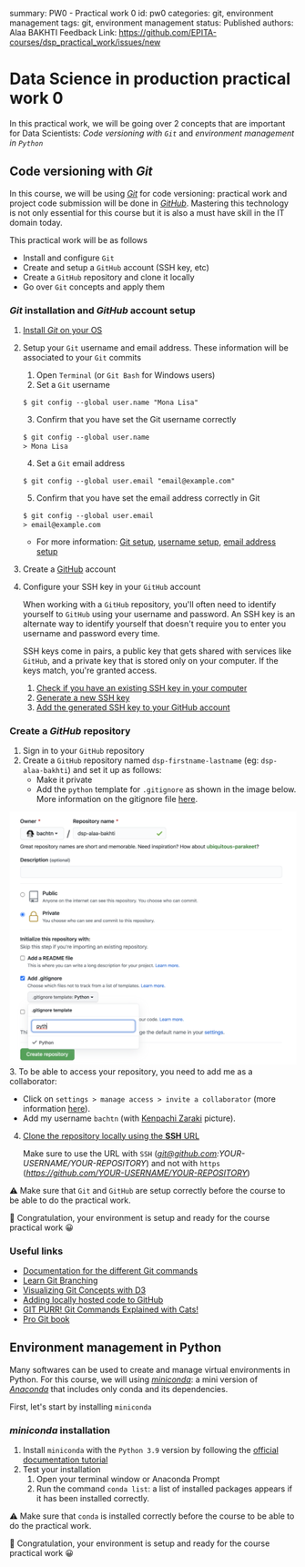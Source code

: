 summary: PW0 - Practical work 0
id: pw0
categories: git, environment management
tags: git, environment management
status: Published
authors: Alaa BAKHTI
Feedback Link: https://github.com/EPITA-courses/dsp_practical_work/issues/new

# Data Science in production practical work 0

In this practical work, we will be going over 2 concepts that are important for Data Scientists:
*Code versioning with `Git`* and *environment management in `Python`*

## Code versioning with *Git*

In this course, we will be using [*Git*](https://git-scm.com/) for code versioning: practical work
and project code submission will be done in [*GitHub*](https://github.com/). Mastering this technology is not only
essential for this course but it is also a must have skill in the IT domain today.

This practical work will be as follows
- Install and configure `Git`
- Create and setup a `GitHub` account (SSH key, etc)
- Create a `GitHub` repository and clone it locally
- Go over `Git` concepts and apply them

### *Git* installation and *GitHub* account setup 

1. [Install *Git* on your OS](https://github.com/git-guides/install-git)

2. Setup your `Git` username and email address. These information will be associated to your `Git` commits
   1. Open `Terminal` (or `Git Bash` for Windows users)
   2. Set a `Git` username
   ```shell
   $ git config --global user.name "Mona Lisa"
   ```
   3. Confirm that you have set the Git username correctly
   ```shell
   $ git config --global user.name
   > Mona Lisa
   ```
   4. Set a `Git` email address
   ```shell
   $ git config --global user.email "email@example.com"
   ```
   5. Confirm that you have set the email address correctly in Git
   ```shell
   $ git config --global user.email
   > email@example.com
   ```
   
     - For more information: [Git setup](https://git-scm.com/book/en/v2/Getting-Started-First-Time-Git-Setup),
     [username setup](https://docs.github.com/en/get-started/getting-started-with-git/setting-your-username-in-git),
     [email address setup](https://docs.github.com/en/account-and-profile/setting-up-and-managing-your-github-user-account/managing-email-preferences/setting-your-commit-email-address#setting-your-commit-email-address-in-git)
   


3. Create a [GitHub](https://github.com/) account 

4. Configure your SSH key in your `GitHub` account
    
    When working with a `GitHub` repository, you'll often need to identify yourself to `GitHub` using your username and password.
    An SSH key is an alternate way to identify yourself that doesn't require you to enter you username and password every time.
    
    SSH keys come in pairs, a public key that gets shared with services like `GitHub`, and a private key that is stored 
    only on your computer. If the keys match, you're granted access.

    1. [Check if you have an existing SSH key in your computer](https://docs.github.com/en/authentication/connecting-to-github-with-ssh/checking-for-existing-ssh-keys)
    2. [Generate a new SSH key](https://docs.github.com/en/authentication/connecting-to-github-with-ssh/generating-a-new-ssh-key-and-adding-it-to-the-ssh-agent)
    3. [Add the generated SSH key to your GitHub account](https://docs.github.com/en/authentication/connecting-to-github-with-ssh/adding-a-new-ssh-key-to-your-github-account)
    

### Create a *GitHub* repository

1. Sign in to your `GitHub` repository
2. Create a `GitHub` repository named `dsp-firstname-lastname` (eg: `dsp-alaa-bakhti`) and set it up as follows:
    - Make it private
    - Add the `python` template for `.gitignore` as shown in the image below.
    More information on the gitignore file [here](https://git-scm.com/docs/gitignore).

![github repository setup](images/pw1-github-repository.png)
3. To be able to access your repository, you need to add me as a collaborator:
   - Click on `settings > manage access > invite a collaborator` (more information [here](https://docs.github.com/en/account-and-profile/setting-up-and-managing-your-github-user-account/managing-access-to-your-personal-repositories/inviting-collaborators-to-a-personal-repository)).
   - Add my username `bachtn`
   (with [Kenpachi Zaraki](https://bleach.fandom.com/fr/wiki/Kenpachi_Zaraki?file=C5EC4897-5D25-4C50-B4E2-8C8BCAA09FD0.jpeg)
   picture).
4. [Clone the repository locally using the **SSH** URL](https://docs.github.com/en/repositories/creating-and-managing-repositories/cloning-a-repository)

    Make sure to use the URL with `SSH` (*git@github.com:YOUR-USERNAME/YOUR-REPOSITORY*) and not with `https` 
    (*https://github.com/YOUR-USERNAME/YOUR-REPOSITORY*)

:warning: Make sure that `Git` and `GitHub` are setup correctly before the course to be able to do the practical work.

:tada: Congratulation, your environment is setup and ready for the course practical work :grinning:	


### Useful links
- [Documentation for the different Git commands](https://git-scm.com/docs)
- [Learn Git Branching](https://learngitbranching.js.org/)
- [Visualizing Git Concepts with D3](https://onlywei.github.io/explain-git-with-d3/)
- [Adding locally hosted code to GitHub](https://docs.github.com/en/get-started/importing-your-projects-to-github/importing-source-code-to-github/adding-locally-hosted-code-to-github)
- [GIT PURR! Git Commands Explained with Cats!](https://girliemac.com/blog/2017/12/26/git-purr/)
- [Pro Git book](https://git-scm.com/book/en/v2)


## Environment management in Python

Many softwares can be used to create and manage virtual environments in Python. For this course, we will using
[*miniconda*](https://docs.conda.io/en/latest/miniconda.html): a mini version of
[*Anaconda*](https://www.anaconda.com/) that includes only conda and its dependencies.

First, let's start by installing `miniconda`

### *miniconda* installation

1. Install `miniconda` with the `Python 3.9` version by following the
[official documentation tutorial](https://docs.conda.io/projects/conda/en/latest/user-guide/install/index.html)
2. Test your installation
   1. Open your terminal window or Anaconda Prompt
   2. Run the command `conda list`: a list of installed packages appears if it has been installed correctly.

:warning: Make sure that `conda` is installed correctly before the course to be able to do the practical work.

:tada: Congratulation, your environment is setup and ready for the course practical work :grinning:
